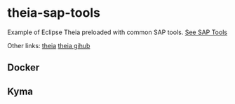 # theia-sap-tools 

Example of Eclipse Theia preloaded with common SAP tools. 
[See SAP Tools](https://tools.hana.ondemand.com/)


Other links: 
[theia](https://theia-ide.org/)
[theia gihub](https://hub.docker.com/r/theiaide/theia)


## Docker 


## Kyma 

